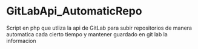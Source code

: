 # GitLabApi_AutomaticRepo
Script en php que utliza la api de GitLab para subir repositorios de manera automatica cada cierto tiempo y mantener guardado en git lab la informacion
